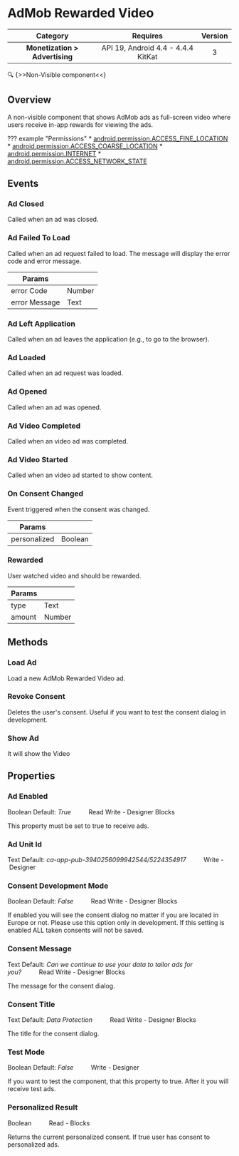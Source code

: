 # AdMob Rewarded Video

| Category | Requires | Version |
|:--------:|:-------:|:--------:|
|**Monetization > Advertising**|<span class="chip chip-any">API 19, Android 4.4 - 4.4.4 KitKat</span>|<span class="chip chip-number">3</span>|

:mag: {>>Non-Visible component<<}

## Overview

A non-visible component that shows AdMob ads as full-screen video where users receive in-app rewards for viewing the ads.

??? example "Permissions"
    * [android.permission.ACCESS_FINE_LOCATION](https://developer.android.com/reference/android/Manifest.permission.html#ACCESS_FINE_LOCATION)
    * [android.permission.ACCESS_COARSE_LOCATION](https://developer.android.com/reference/android/Manifest.permission.html#ACCESS_COARSE_LOCATION)
    * [android.permission.INTERNET](https://developer.android.com/reference/android/Manifest.permission.html#INTERNET)
    * [android.permission.ACCESS_NETWORK_STATE](https://developer.android.com/reference/android/Manifest.permission.html#ACCESS_NETWORK_STATE)

## Events

### Ad Closed

Called when an ad was closed.

<div class="block" ai2-block="event" not-rendered="true" value="%7B%22componentName%22:%20%22AdMob%20Rewarded%20Video%22,%20%22name%22:%20%22Ad%20Closed%22,%20%22param%22:%20%5B%5D%7D"></div>

### Ad Failed To Load

Called when an ad request failed to load. The message will display the error code and error message.

<div class="block" ai2-block="event" not-rendered="true" value="%7B%22componentName%22:%20%22AdMob%20Rewarded%20Video%22,%20%22name%22:%20%22Ad%20Failed%20To%20Load%22,%20%22param%22:%20%5B%22error%20Code%22,%20%22error%20Message%22%5D%7D"></div>

| Params | []() |
|--------|------|
|error Code|<span class="chip chip-number">Number</span>|
|error Message|<span class="chip chip-text">Text</span>|

### Ad Left Application

Called when an ad leaves the application (e.g., to go to the browser).

<div class="block" ai2-block="event" not-rendered="true" value="%7B%22componentName%22:%20%22AdMob%20Rewarded%20Video%22,%20%22name%22:%20%22Ad%20Left%20Application%22,%20%22param%22:%20%5B%5D%7D"></div>

### Ad Loaded

Called when an ad request was loaded.

<div class="block" ai2-block="event" not-rendered="true" value="%7B%22componentName%22:%20%22AdMob%20Rewarded%20Video%22,%20%22name%22:%20%22Ad%20Loaded%22,%20%22param%22:%20%5B%5D%7D"></div>

### Ad Opened

Called when an ad was opened.

<div class="block" ai2-block="event" not-rendered="true" value="%7B%22componentName%22:%20%22AdMob%20Rewarded%20Video%22,%20%22name%22:%20%22Ad%20Opened%22,%20%22param%22:%20%5B%5D%7D"></div>

### Ad Video Completed

Called when an video ad was completed.

<div class="block" ai2-block="event" not-rendered="true" value="%7B%22componentName%22:%20%22AdMob%20Rewarded%20Video%22,%20%22name%22:%20%22Ad%20Video%20Completed%22,%20%22param%22:%20%5B%5D%7D"></div>

### Ad Video Started

Called when an video ad started to show content.

<div class="block" ai2-block="event" not-rendered="true" value="%7B%22componentName%22:%20%22AdMob%20Rewarded%20Video%22,%20%22name%22:%20%22Ad%20Video%20Started%22,%20%22param%22:%20%5B%5D%7D"></div>

### On Consent Changed

Event triggered when the consent was changed.

<div class="block" ai2-block="event" not-rendered="true" value="%7B%22componentName%22:%20%22AdMob%20Rewarded%20Video%22,%20%22name%22:%20%22On%20Consent%20Changed%22,%20%22param%22:%20%5B%22personalized%22%5D%7D"></div>

| Params | []() |
|--------|------|
|personalized|<span class="chip chip-boolean">Boolean</span>|

### Rewarded

User watched video and should be rewarded.

<div class="block" ai2-block="event" not-rendered="true" value="%7B%22componentName%22:%20%22AdMob%20Rewarded%20Video%22,%20%22name%22:%20%22Rewarded%22,%20%22param%22:%20%5B%22type%22,%20%22amount%22%5D%7D"></div>

| Params | []() |
|--------|------|
|type|<span class="chip chip-text">Text</span>|
|amount|<span class="chip chip-number">Number</span>|

## Methods

### Load Ad

Load a new AdMob Rewarded Video ad.

<div class="block" ai2-block="method" not-rendered="true" value="%7B%22componentName%22:%20%22AdMob%20Rewarded%20Video%22,%20%22name%22:%20%22Load%20Ad%22,%20%22output%22:%20false,%20%22param%22:%20%5B%5D%7D"></div>

### Revoke Consent

Deletes the user's consent. Useful if you want to test the consent dialog in development.

<div class="block" ai2-block="method" not-rendered="true" value="%7B%22componentName%22:%20%22AdMob%20Rewarded%20Video%22,%20%22name%22:%20%22Revoke%20Consent%22,%20%22output%22:%20false,%20%22param%22:%20%5B%5D%7D"></div>

### Show Ad

It will show the Video

<div class="block" ai2-block="method" not-rendered="true" value="%7B%22componentName%22:%20%22AdMob%20Rewarded%20Video%22,%20%22name%22:%20%22Show%20Ad%22,%20%22output%22:%20false,%20%22param%22:%20%5B%5D%7D"></div>

## Properties

### Ad Enabled

<span class="chip chip-boolean">Boolean</span><span style="user-select: none;">&nbsp;</span><span class="chip chip-boolean">Default: <i>True</i></span><span style="user-select: none;">&nbsp;&nbsp;&nbsp;&nbsp;&nbsp;&nbsp;&nbsp;&nbsp;&nbsp;&nbsp;</span><span class="chip chip-rw">Read</span><span style="user-select: none;">&nbsp;</span><span class="chip chip-rw">Write</span><span style="user-select: none;">&nbsp;</span>-<span style="user-select: none;">&nbsp;</span><span class="chip chip-bd">Designer</span><span style="user-select: none;">&nbsp;</span><span class="chip chip-bd">Blocks</span><span style="user-select: none;">&nbsp;</span>

This property must be set to true to receive ads.

<div class="block" ai2-block="property" not-rendered="true" value="%7B%22componentName%22:%20%22AdMob%20Rewarded%20Video%22,%20%22name%22:%20%22Ad%20Enabled%22,%20%22getter%22:%20true%7D"></div>
<div class="block" ai2-block="property" not-rendered="true" value="%7B%22componentName%22:%20%22AdMob%20Rewarded%20Video%22,%20%22name%22:%20%22Ad%20Enabled%22,%20%22getter%22:%20false%7D"></div>

### Ad Unit Id

<span class="chip chip-text">Text</span><span style="user-select: none;">&nbsp;</span><span class="chip chip-text">Default: <i>ca-app-pub-3940256099942544/5224354917</i></span><span style="user-select: none;">&nbsp;&nbsp;&nbsp;&nbsp;&nbsp;&nbsp;&nbsp;&nbsp;&nbsp;&nbsp;</span><span class="chip chip-rw">Write</span><span style="user-select: none;">&nbsp;</span>-<span style="user-select: none;">&nbsp;</span><span class="chip chip-bd">Designer</span><span style="user-select: none;">&nbsp;</span>

### Consent Development Mode

<span class="chip chip-boolean">Boolean</span><span style="user-select: none;">&nbsp;</span><span class="chip chip-boolean">Default: <i>False</i></span><span style="user-select: none;">&nbsp;&nbsp;&nbsp;&nbsp;&nbsp;&nbsp;&nbsp;&nbsp;&nbsp;&nbsp;</span><span class="chip chip-rw">Read</span><span style="user-select: none;">&nbsp;</span><span class="chip chip-rw">Write</span><span style="user-select: none;">&nbsp;</span>-<span style="user-select: none;">&nbsp;</span><span class="chip chip-bd">Designer</span><span style="user-select: none;">&nbsp;</span><span class="chip chip-bd">Blocks</span><span style="user-select: none;">&nbsp;</span>

If enabled you will see the consent dialog no matter if you are located in Europe or not. Please use this option only in development. If this setting is enabled ALL taken consents will not be saved.

<div class="block" ai2-block="property" not-rendered="true" value="%7B%22componentName%22:%20%22AdMob%20Rewarded%20Video%22,%20%22name%22:%20%22Consent%20Development%20Mode%22,%20%22getter%22:%20true%7D"></div>
<div class="block" ai2-block="property" not-rendered="true" value="%7B%22componentName%22:%20%22AdMob%20Rewarded%20Video%22,%20%22name%22:%20%22Consent%20Development%20Mode%22,%20%22getter%22:%20false%7D"></div>

### Consent Message

<span class="chip chip-text">Text</span><span style="user-select: none;">&nbsp;</span><span class="chip chip-text">Default: <i>Can we continue to use your data to tailor ads for you?</i></span><span style="user-select: none;">&nbsp;&nbsp;&nbsp;&nbsp;&nbsp;&nbsp;&nbsp;&nbsp;&nbsp;&nbsp;</span><span class="chip chip-rw">Read</span><span style="user-select: none;">&nbsp;</span><span class="chip chip-rw">Write</span><span style="user-select: none;">&nbsp;</span>-<span style="user-select: none;">&nbsp;</span><span class="chip chip-bd">Designer</span><span style="user-select: none;">&nbsp;</span><span class="chip chip-bd">Blocks</span><span style="user-select: none;">&nbsp;</span>

The message for the consent dialog.

<div class="block" ai2-block="property" not-rendered="true" value="%7B%22componentName%22:%20%22AdMob%20Rewarded%20Video%22,%20%22name%22:%20%22Consent%20Message%22,%20%22getter%22:%20true%7D"></div>
<div class="block" ai2-block="property" not-rendered="true" value="%7B%22componentName%22:%20%22AdMob%20Rewarded%20Video%22,%20%22name%22:%20%22Consent%20Message%22,%20%22getter%22:%20false%7D"></div>

### Consent Title

<span class="chip chip-text">Text</span><span style="user-select: none;">&nbsp;</span><span class="chip chip-text">Default: <i>Data Protection</i></span><span style="user-select: none;">&nbsp;&nbsp;&nbsp;&nbsp;&nbsp;&nbsp;&nbsp;&nbsp;&nbsp;&nbsp;</span><span class="chip chip-rw">Read</span><span style="user-select: none;">&nbsp;</span><span class="chip chip-rw">Write</span><span style="user-select: none;">&nbsp;</span>-<span style="user-select: none;">&nbsp;</span><span class="chip chip-bd">Designer</span><span style="user-select: none;">&nbsp;</span><span class="chip chip-bd">Blocks</span><span style="user-select: none;">&nbsp;</span>

The title for the consent dialog.

<div class="block" ai2-block="property" not-rendered="true" value="%7B%22componentName%22:%20%22AdMob%20Rewarded%20Video%22,%20%22name%22:%20%22Consent%20Title%22,%20%22getter%22:%20true%7D"></div>
<div class="block" ai2-block="property" not-rendered="true" value="%7B%22componentName%22:%20%22AdMob%20Rewarded%20Video%22,%20%22name%22:%20%22Consent%20Title%22,%20%22getter%22:%20false%7D"></div>

### Test Mode

<span class="chip chip-boolean">Boolean</span><span style="user-select: none;">&nbsp;</span><span class="chip chip-boolean">Default: <i>False</i></span><span style="user-select: none;">&nbsp;&nbsp;&nbsp;&nbsp;&nbsp;&nbsp;&nbsp;&nbsp;&nbsp;&nbsp;</span><span class="chip chip-rw">Write</span><span style="user-select: none;">&nbsp;</span>-<span style="user-select: none;">&nbsp;</span><span class="chip chip-bd">Designer</span><span style="user-select: none;">&nbsp;</span>

If you want to test the component, that this property to true. After it you will receive test ads.

### Personalized Result

<span class="chip chip-boolean">Boolean</span><span style="user-select: none;">&nbsp;&nbsp;&nbsp;&nbsp;&nbsp;&nbsp;&nbsp;&nbsp;&nbsp;&nbsp;</span><span class="chip chip-rw">Read</span><span style="user-select: none;">&nbsp;</span>-<span style="user-select: none;">&nbsp;</span><span class="chip chip-bd">Blocks</span><span style="user-select: none;">&nbsp;</span>

Returns the current personalized consent. If true user has consent to personalized ads.

<div class="block" ai2-block="property" not-rendered="true" value="%7B%22componentName%22:%20%22AdMob%20Rewarded%20Video%22,%20%22name%22:%20%22Personalized%20Result%22,%20%22getter%22:%20true%7D"></div>
